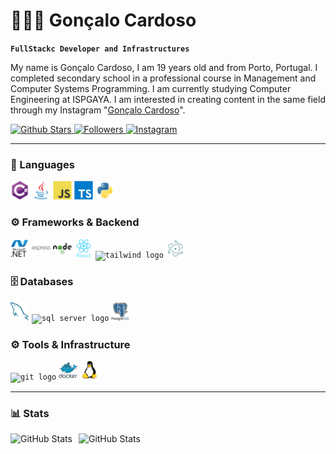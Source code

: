 # 🧑🏽‍💻 Gonçalo Cardoso

**`FullStackc Developer and Infrastructures`**

My name is Gonçalo Cardoso, I am 19 years old and from Porto, Portugal. I completed secondary school in a professional course in Management and Computer Systems Programming. I am currently studying Computer Engineering at ISPGAYA. I am interested in creating content in the same field through my Instagram "[Gonçalo Cardoso](https://www.instagram.com/goncalo17cardoso/)".


<p align="left">
    <a href="https://github.com/goncalo17cardoso?tab=repositories&sort=stargazers">
        <img 
            alt="Github Stars" 
            title="Github Stars" 
            src="https://custom-icon-badges.demolab.com/github/stars/goncalo17cardoso?color=55960c&style=for-the-badge&labelColor=488207&logo=star&label=estrelas"
        />
    </a>
    <a href="https://github.com/goncalo17cardoso?tab=followers">
        <img 
            alt="Followers" 
            title="Follow me on GitHub" 
            src="https://custom-icon-badges.demolab.com/github/followers/goncalo17cardoso?color=236ad3&labelColor=1155ba&style=for-the-badge&logo=github&label=Seguidores&logoColor=white"
        />
    </a>
    <a href="https://www.instagram.com/goncalo17cardoso/">
        <img 
            alt="Instagram" 
            title="Follow me on Instagram" 
            src="https://custom-icon-badges.demolab.com/badge/Instagram-Follow-blue?style=for-the-badge&logo=instagram&logoColor=white"
        />
    </a>
</p>

---

### 🧠 Languages
<p>
  <code ><img src="https://raw.githubusercontent.com/devicons/devicon/master/icons/csharp/csharp-original.svg" height="30" width="30" alt="csharp logo"/></code>
  <code><img src="https://raw.githubusercontent.com/devicons/devicon/master/icons/java/java-original.svg" height="30" width="30" alt="java logo"/></code>
  <code><img src="https://raw.githubusercontent.com/devicons/devicon/master/icons/javascript/javascript-original.svg" height="30" width="30" alt="javascript logo"/></code>
  <code><img src="https://raw.githubusercontent.com/devicons/devicon/master/icons/typescript/typescript-original.svg" height="30" width="30" alt="typescript logo"/></code>
  <code><img src="https://raw.githubusercontent.com/devicons/devicon/master/icons/python/python-original.svg" height="30" width="30" alt="python logo"/></code>
</p>

### ⚙️ Frameworks & Backend
<p>
  <code><img src="https://raw.githubusercontent.com/devicons/devicon/master/icons/dot-net/dot-net-original-wordmark.svg" height="30" width="30" alt="dotnet logo"/></code>
  <code><img src="https://raw.githubusercontent.com/devicons/devicon/master/icons/express/express-original-wordmark.svg" height="30" width="30" alt="express logo"/></code>
  <code><img src="https://raw.githubusercontent.com/devicons/devicon/master/icons/nodejs/nodejs-original-wordmark.svg" height="30" width="30" alt="nodejs logo"/></code>
  <code><img src="https://raw.githubusercontent.com/devicons/devicon/master/icons/react/react-original-wordmark.svg" height="30" width="30" alt="react logo"/></code>
  <code><img src="https://www.vectorlogo.zone/logos/tailwindcss/tailwindcss-icon.svg" height="30" width="30" alt="tailwind logo"/></code>
  <code><img src="https://raw.githubusercontent.com/devicons/devicon/master/icons/electron/electron-original.svg" height="30" width="30" alt="electron logo"/></code>
</p>

### 🗄️ Databases
<p>
  <code><img src="https://raw.githubusercontent.com/devicons/devicon/1119b9f84c0290e0f0b38982099a2bd027a48bf1/icons/mysql/mysql-original.svg" height="30" width="30" alt="mysql logo"/></code>
  <code><img src="https://www.svgrepo.com/show/303229/microsoft-sql-server-logo.svg" height="30" width="30" alt="sql server logo"/></code>
  <code><img src="https://raw.githubusercontent.com/devicons/devicon/master/icons/postgresql/postgresql-original-wordmark.svg" height="30" width="30" alt="postgresql logo"/></code>
</p>

### ⚙️ Tools & Infrastructure
<p>
  <code><img src="https://www.vectorlogo.zone/logos/git-scm/git-scm-icon.svg" height="30" width="30" alt="git logo"/></code>
  <code><img src="https://raw.githubusercontent.com/devicons/devicon/master/icons/docker/docker-original-wordmark.svg" height="30" width="30" alt="docker logo"/></code>
  <code><img src="https://raw.githubusercontent.com/devicons/devicon/master/icons/linux/linux-original.svg" height="30" width="30" alt="linux logo"/></code>
</p>

---

### 📊 Stats

<p>
  <img 
    align="left" 
    alt="GitHub Stats" 
    height="200" 
    style="padding-right: 10px;" 
    src="https://github-readme-stats.vercel.app/api?username=goncalo17cardoso&show_icons=true&theme=tokyonight&include_all_commits=true&locale=en" 
  />

<img 
      align="left" 
      alt="GitHub Stats" 
      height="200" 
      src="https://github-readme-stats.vercel.app/api/top-langs/?username=goncalo17cardoso&theme=tokyonight&layout=compact&custom_title=Technologies&langs_count=9" 
  />

</p>
